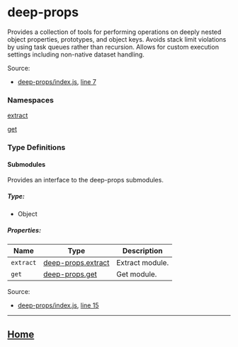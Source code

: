# deep-props

Provides a collection of tools for performing operations on deeply nested object properties, prototypes, and object keys. Avoids stack limit violations by using task queues rather than recursion. Allows for custom execution settings including non-native dataset handling.

Source:

*   [deep-props/index.js](https://github.com/jpcx/deep-props/blob/0.2.5/index.js), [line 7](https://github.com/jpcx/deep-props/blob/0.2.5/index.js#L7)

### Namespaces

[extract](https://github.com/jpcx/deep-props.extract/blob/0.1.4/docs/global.md)

[get](https://github.com/jpcx/deep-props.get/blob/0.1.3/docs/global.md)

### Type Definitions

<a name="~Submodules"></a>
#### Submodules

Provides an interface to the deep-props submodules.

##### Type:

*   Object

##### Properties:

| Name | Type | Description |
| --- | --- | --- |
| `extract` | [deep-props.extract](https://github.com/jpcx/deep-props.extract/blob/0.1.4/docs/global.md) | Extract module. |
| `get` | [deep-props.get](https://github.com/jpcx/deep-props.get/blob/0.1.3/docs/global.md) | Get module. |

Source:

*   [deep-props/index.js](https://github.com/jpcx/deep-props/blob/0.2.5/index.js), [line 15](https://github.com/jpcx/deep-props/blob/0.2.5/index.js#L15)

<hr>

## [Home](https://github.com/jpcx/deep-props/blob/0.2.5/README.md)